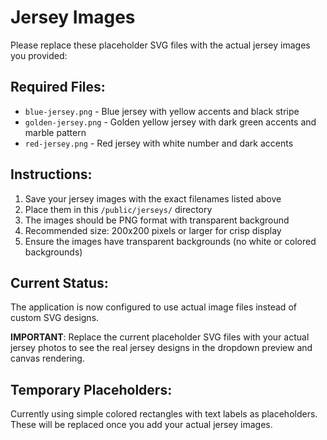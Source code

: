 # Jersey Images

Please replace these placeholder SVG files with the actual jersey images you provided:

## Required Files:
- `blue-jersey.png` - Blue jersey with yellow accents and black stripe
- `golden-jersey.png` - Golden yellow jersey with dark green accents and marble pattern  
- `red-jersey.png` - Red jersey with white number and dark accents

## Instructions:
1. Save your jersey images with the exact filenames listed above
2. Place them in this `/public/jerseys/` directory
3. The images should be PNG format with transparent background
4. Recommended size: 200x200 pixels or larger for crisp display
5. Ensure the images have transparent backgrounds (no white or colored backgrounds)

## Current Status:
The application is now configured to use actual image files instead of custom SVG designs. 

**IMPORTANT**: Replace the current placeholder SVG files with your actual jersey photos to see the real jersey designs in the dropdown preview and canvas rendering.

## Temporary Placeholders:
Currently using simple colored rectangles with text labels as placeholders. These will be replaced once you add your actual jersey images.
